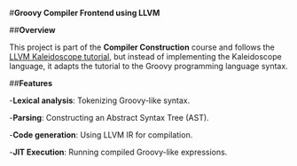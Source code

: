 #**Groovy Compiler Frontend using LLVM**

##**Overview**

This project is part of the **Compiler Construction** course and follows the [LLVM Kaleidoscope tutorial](https://llvm.org/docs/tutorial/MyFirstLanguageFrontend/index.html), but instead of implementing the Kaleidoscope language, it adapts the tutorial to the Groovy programming language syntax.

##**Features**

-**Lexical analysis**: Tokenizing Groovy-like syntax.

-**Parsing**: Constructing an Abstract Syntax Tree (AST).

-**Code generation**: Using LLVM IR for compilation.

-**JIT Execution**: Running compiled Groovy-like expressions.

